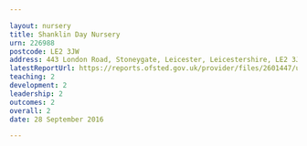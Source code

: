 ```yaml
---

layout: nursery
title: Shanklin Day Nursery
urn: 226988
postcode: LE2 3JW
address: 443 London Road, Stoneygate, Leicester, Leicestershire, LE2 3JW
latestReportUrl: https://reports.ofsted.gov.uk/provider/files/2601447/urn/226988.pdf
teaching: 2
development: 2
leadership: 2
outcomes: 2
overall: 2
date: 28 September 2016

---
```

